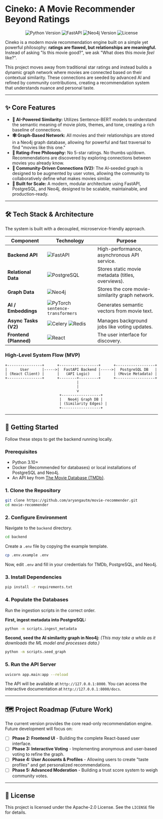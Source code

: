 # Cineko: A Movie Recommender Beyond Ratings

<p align="center">
    <img src="https://img.shields.io/badge/Python-3.11+-blue.svg" alt="Python Version">
    <img src="https://img.shields.io/badge/Framework-FastAPI-green" alt="FastAPI">
    <img src="https://img.shields.io/badge/Graph-Neo4j-orange.svg" alt="Neo4j Version">
    <img src="https://img.shields.io/badge/license-Apache--2.0-lightgrey" alt="License">
</p>

Cineko is a modern movie recommendation engine built on a simple yet powerful philosophy: **ratings are flawed, but relationships are meaningful.** Instead of asking "Is this movie good?", we ask "What does this movie *feel* like?".

This project moves away from traditional star ratings and instead builds a dynamic graph network where movies are connected based on their contextual similarity. These connections are seeded by advanced AI and refined by community contributions, creating a recommendation system that understands nuance and personal taste.

---

## ✨ Core Features

*   **🧠 AI-Powered Similarity:** Utilizes Sentence-BERT models to understand the semantic meaning of movie plots, themes, and tone, creating a rich baseline of connections.
*   **🕸️ Graph-Based Network:** All movies and their relationships are stored in a Neo4j graph database, allowing for powerful and fast traversal to find "movies like this one."
*   **🚫 Rating-Free Philosophy:** No 5-star ratings. No thumbs up/down. Recommendations are discovered by exploring connections between movies you already know.
*   **🔗 Community-Driven Connections (V2):** The AI-seeded graph is designed to be augmented by user votes, allowing the community to collaboratively define what makes movies similar.
*   **🚀 Built for Scale:** A modern, modular architecture using FastAPI, PostgreSQL, and Neo4j, designed to be scalable, maintainable, and production-ready.

---

## 🛠️ Tech Stack & Architecture

The system is built with a decoupled, microservice-friendly approach.

| Component             | Technology                                                              | Purpose                                          |
| --------------------- | ----------------------------------------------------------------------- | ------------------------------------------------ |
| **Backend API**       | ![FastAPI](https://img.shields.io/badge/FastAPI-0?style=flat&logo=fastapi) | High-performance, asynchronous API service.      |
| **Relational Data**   | ![PostgreSQL](https://img.shields.io/badge/PostgreSQL-61DAFB?style=flat&logo=postgresql) | Stores static movie metadata (titles, overviews). |
| **Graph Data**        | ![Neo4j](https://img.shields.io/badge/Neo4j-white?style=flat&logo=neo4j) | Stores the core movie-similarity graph network.  |
| **AI / Embeddings**   | ![PyTorch](https://img.shields.io/badge/PyTorch-lightgrey?style=flat&logo=pytorch) `sentence-transformers` | Generates semantic vectors from movie text.      |
| **Async Tasks (V2)**  | ![Celery](https://img.shields.io/badge/Celery-37814A?style=flat&logo=celery) ![Redis](https://img.shields.io/badge/Redis-DC382D?style=flat&logo=redis) | Manages background jobs like voting updates.     |
| **Frontend (Planned)**| ![React](https://img.shields.io/badge/React-lightgrey?style=flat&logo=react) | The user interface for discovery.                |

### High-Level System Flow (MVP)

```
+----------------+      +------------------+      +------------------+
|      User      |----->|  FastAPI Backend |----->|  PostgreSQL DB   |
| (React Client) |      |   (API Logic)    |      | (Movie Metadata) |
+----------------+      +--------+---------+      +------------------+
                                 |
                                 |
                                 v
                         +------------------+
                         |   Neo4j Graph DB |
                         | (Similarity Edges) |
                         +------------------+
```

---

## 🚀 Getting Started

Follow these steps to get the backend running locally.

### Prerequisites

*   Python 3.10+
*   Docker (Recommended for databases) or local installations of PostgreSQL and Neo4j.
*   An API key from [The Movie Database (TMDb)](https://www.themoviedb.org/settings/api).

### 1. Clone the Repository

```bash
git clone https://github.com/aryangautm/movie-recommender.git
cd movie-recommender
```

### 2. Configure Environment

Navigate to the `backend` directory.

```bash
cd backend
```

Create a `.env` file by copying the example template.

```bash
cp .env.example .env
```

Now, edit `.env` and fill in your credentials for TMDb, PostgreSQL, and Neo4j.

### 3. Install Dependencies

```bash
pip install -r requirements.txt
```

### 4. Populate the Databases

Run the ingestion scripts in the correct order.

**First, ingest metadata into PostgreSQL:**

```bash
python -m scripts.ingest_metadata
```

**Second, seed the AI similarity graph in Neo4j:**
*(This may take a while as it downloads the ML model and processes data.)*

```bash
python -m scripts.seed_graph
```

### 5. Run the API Server

```bash
uvicorn app.main:app --reload
```

The API will be available at `http://127.0.0.1:8000`. You can access the interactive documentation at `http://127.0.0.1:8000/docs`.

---

## 🗺️ Project Roadmap (Future Work)

The current version provides the core read-only recommendation engine. Future development will focus on:

-   [ ] **Phase 2: Frontend UI** - Building the complete React-based user interface.
-   [ ] **Phase 3: Interactive Voting** - Implementing anonymous and user-based voting to refine the graph.
-   [ ] **Phase 4: User Accounts & Profiles** - Allowing users to create "taste profiles" and get personalized recommendations.
-   [ ] **Phase 5: Advanced Moderation** - Building a trust score system to weigh community votes.

---

## 📜 License

This project is licensed under the Apache-2.0 License. See the `LICENSE` file for details.